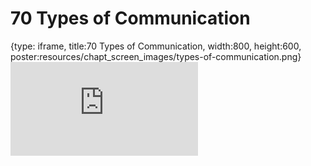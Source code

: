 # 70 Types of Communication
 
{type: iframe, title:70 Types of Communication, width:800, height:600, poster:resources/chapt_screen_images/types-of-communication.png}
![](https://datatrail-jhu.github.io/DataTrail_ReOrg/no_toc/types-of-communication.html)
 

 
